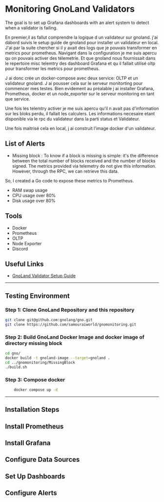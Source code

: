# Monitoring GnoLand Validators

The goal is to set up Grafana dashboards with an alert system to detect when a validator is failing.

En premier,il as fallut comprendre la logique d un validateur sur gnoland. j'ai dábord suivis le setup guide de gnoland pour installer un validateur en local. J'ai par la suite chercher si il y avait des logs que je pouvais transformer en metrics pour prometheus.
Navigant dans la configuration je me suis apercu qu on pouvais activer des télemetrie. Et que gnoland nous fournissait dans le repertoire misc telemtry des dashboard Grafana et qu il fallait utilisé oltp pour transformer les metrics pour prometheus.

J ai donc crée un docker-compose avec deux service: OLTP et un validateur gnoland. J ai pousser cela sur le serveur monitorting pour commencer mes testes. Bien evidement au préalable j ai installer Grafana, Prometheus, docker et un node_exporter sur le serveur monitoring en tant que service.

Une fois les telemtry activer je me suis apercu qu'il n avait pas d'information sur les bloks perdu, il fallait les calculers. Les informations necesaire etant disponible via le rpc du validateur dans la parti status et Validateur.

 Une fois maitrisé cela en local, j ai construit l'image docker d'un validateur.

## List of Alerts

- Missing block :
To know if a block is missing is simple: it's the difference between the total number of blocks received and the number of blocks signed. The metrics provided via telemetry do not give this information. However, through the RPC, we can retrieve this data.

So, I created a Go code to expose these metrics to Prometheus.

- RAM swap usage
- CPU usage over 80%
- Disk usage over 80%

## Tools

- Docker
- Prometheus
- OLTP
- Node Exporter
- Discord

## Useful Links

- [GnoLand Validator Setup Guide](https://docs.gno.land/gno-infrastructure/validators/validators-setting-up-a-new-chain)

---

## Testing Environment

### Step 1: Clone GnoLand Repository and this repository

```sh
git clone git@github.com:gnolang/gno.git
git clone https://github.com/samouraiworld/gnomonitoring.git

```

### Step 2: Build GnoLand Docker Image and docker image of directory missing block

```sh
cd gno/
docker build -t gnoland-image --target=gnoland .
cd ../gnomonitoring/MissingBlock
./build.sh 
```

### Step 3: Compose docker

```sh
    docker compose up -d 
```

---

## Installation Steps

## Install Prometheus

## Install Grafana

## Configure Data Sources

## Set Up Dashboards

## Configure Alerts
